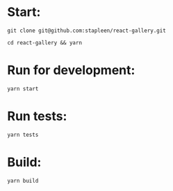 # Start:
```
git clone git@github.com:stapleen/react-gallery.git
```
```
cd react-gallery && yarn
```

# Run for development:
```
yarn start
```
# Run tests:
```
yarn tests
```

# Build:
```
yarn build
```

